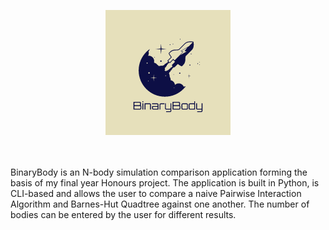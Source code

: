 <!-- <img src="/logos/BinaryBodyLogo.png" alt="BinaryBodyLogo" title="BinaryBodyLogo" style="width: 500px; height: 500px;"> -->

<p align = "center">
  <img src="/logos/BinaryBodyLogo.png" alt="BinaryBodyLogo" title="BinaryBodyLogo" style="width: 200px; height: 200px;">
</p>

<br><br>
BinaryBody is an N-body simulation comparison application forming the basis of my final year Honours project.
The application is built in Python, is CLI-based and allows the user to compare a naive Pairwise Interaction Algorithm and Barnes-Hut Quadtree against one another.
The number of bodies can be entered by the user for different results.
